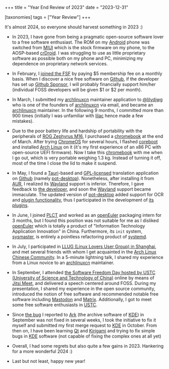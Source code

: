 +++
title = "Year End Review of 2023"
date = "2023-12-31"

[taxonomies]
tags = ["Year Review"]
+++

It's almost 2024, so everyone should harvest something in 2023 :)

- In 2023, I have gone from being a pragmatic open-source software lover to a free software enthusiast. The ROM on my [Android](https://www.android.com) phone was switched from [MIUI](https://home.miui.com) which is the  stock firmware on my phone, to the AOSP-based [crDroid](https://crdroid.net). I was struggling to use as little proprietary software as possible both on my phone and PC, minimizing my dependence on proprietary network services.

- In February, I [joined the FSF](https://my.fsf.org/join) by paying $5 membership fee on a monthly basis. When I discover a nice free software on [Github](https://github.com), if the developer has set up [Github Sponsor](https://github.com/sponsors), I will probably financially support him/her (individual FOSS developers will be given $1 or $2 per month).

- In March, I submitted my [archlinuxcn](https://github.com/archlinuxcn) maintainer application to [@lilydjwg](https://github.com/lilydjwg) who is one of the founders of [archlinuxcn](https://github.com/archlinuxcn) via email, and became an [archlinuxcn](https://github.com/archlinuxcn) maintainer. In the following 9 months, I committed more than 900 times (initially I was unfamiliar with [lilac](https://github.com/archlinuxcn/lilac) hence made a few mistakes).

- Due to the poor battery life and hardship of portability with the peripherals of [ROG Zephyrus M16](https://rog.asus.com/laptops/rog-zephyrus/2021-rog-zephyrus-m16-series), I purchased a [chromebook](https://www.google.com/chromebook) at the end of March. After trying [ChromeOS](https://www.google.com/chromebook/chrome-os) for several hours, I flashed [coreboot](https://coreboot.org) and installed [Arch Linux](https://archlinux.org) on it (it's my first experience of an x86 PC with open-source UEFI firmware). Now I take this [chromebook](https://www.google.com/chromebook) with me when I go out, which is very portable weighing 1.3 kg. Instead of turning it off, most of the time I close the lid to make it suspend.

- In May, I found a [Tauri](https://tauri.app)-based and [GPL-licensed](https://github.com/pot-app/pot-desktop/blob/master/LICENSE) translation application on [Github](https://github.com) (namely [pot-desktop](https://github.com/pot-app/pot-desktop)). Nonetheless, after installing it from [AUR](https://aur.archlinux.org/packages/pot-translation), I realized its [Wayland](https://wayland.freedesktop.org) support is inferior. Therefore, I gave feedback to [the developer](https://github.com/Pylogmon), and soon the [Wayland](https://wayland.freedesktop.org) support became immaculate. The updated version of [pot-desktop](https://github.com/pot-app/pot-desktop) added support for OCR and [plugin functionality](https://github.com/pot-app/pot-app-translate-plugin-template), thus I participated in the development of [its plugins](https://github.com/pot-app/pot-app-plugin-list).

- In June, I joined [PLCT](https://plctlab.github.io) and worked as an [openEuler](https://www.openeuler.org) packaging intern for 3 months, but I found this position was not suitable for me as I disliked [openEuler](https://www.openeuler.org) which is totally a product of "Information Technology Application Innovation" in China. Furthermore, its ```init``` system, [sysmaster](http://sysmaster.online), is entirely a pointless refactoring product of [systemd](https://systemd.io).

- In July, I participated in [LLUG (Linux Lovers User Group) in Shanghai](https://linux.cn/article-16017-1.html), and met several friends with whom I get acquainted in the [Arch Linux Chinese Community](https://www.archlinuxcn.org). In a 5-minute lightning talk, I shared my experience from a Linux novice to an [archlinuxcn](https://github.com/archlinuxcn) maintainer.

- In September, I attended [the Software Freedom Day hosted by USTC (University of Science and Technology of China)](https://lug.ustc.edu.cn/news/2023/09/SFD) online by means of [Jitsi Meet](https://jitsi.member.fsf.org), and delivered a speech centered around FOSS. During my presentation, I shared my experience in the open source community, introduced the notion of free software and recommended notable free software including [Mastodon](https://joinmastodon.org) and [Matrix](https://matrix.org). Additionally, I got to meet some free software enthusiasts in [USTC](https://en.ustc.edu.cn).

- Since [the bug](https://bugs.kde.org/show_bug.cgi?id=474805) I reported to [Ark](https://apps.kde.org/ark) (the archive software of [KDE](https://kde.org)) in September was not fixed in several weeks, I took the initiative to fix it myself and submitted my first merge request to [KDE](https://kde.org) in October. From then on, I have been learning [Qt](https://www.qt.io) and [Kirigami](https://develop.kde.org/frameworks/kirigami) and trying to fix simple bugs in [KDE](https://kde.org) software (not capable of fixing the complex ones at all yet)

- Overall, I had some regrets but also quite a few gains in 2023. Hankering for a more wonderful 2024 :)

- Last but not least, happy new year!
